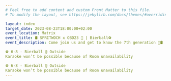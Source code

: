 ```yaml
---
# Feel free to add content and custom Front Matter to this file.
# To modify the layout, see https://jekyllrb.com/docs/themes/#overriding-theme-defaults

layout: index
target_date: 2023-08-23T18:00:00+02:00
event_location: Matrix
event_title: 🛢️ SPRITWOCH x OBD23 🎉 | Bierball⚽️ 
event_description: Come join us and get to know the 7th generation 🎉🛢️

⚽️ 6-8 - Bierball @ Outside
Karaoke won’t be possible because of Room unavailability 

⚽️ 6-8 - Bierball @ Outside
Karaoke won’t be possible because of Room unavailability 
---
```

